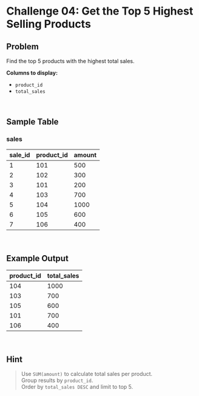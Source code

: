 # Challenge 04: Get the Top 5 Highest Selling Products  

## Problem  
Find the top 5 products with the highest total sales.  

**Columns to display:**  
- `product_id`  
- `total_sales`  

<br>  

## Sample Table  

### sales  
| sale_id | product_id | amount |  
|---------|------------|--------|  
| 1       | 101        | 500    |  
| 2       | 102        | 300    |  
| 3       | 101        | 200    |  
| 4       | 103        | 700    |  
| 5       | 104        | 1000   |  
| 6       | 105        | 600    |  
| 7       | 106        | 400    |  

<br>  

## Example Output  
| product_id | total_sales |  
|------------|-------------|  
| 104        | 1000        |  
| 103        | 700         |  
| 105        | 600         |  
| 101        | 700         |  
| 106        | 400         |  

<br>  

## Hint  
> Use `SUM(amount)` to calculate total sales per product.  
> Group results by `product_id`.  
> Order by `total_sales DESC` and limit to top 5.  
